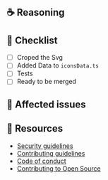 <!--
Thanks for your interest in the project. Bugs filed and PRs submitted are appreciated!

Please fill out the information below to expedite the review and (hopefully)
merge of your pull request!

**NOTE**:

- It's a good idea to open an issue first to discuss potential changes.
- Please make sure that you are _NOT_ opening a PR to fix a potential security vulnerability. Instead, please follow the [Security guidelines](https://github.com/sse-icons/master/blob/master/SECURITY.md) to disclose the issue to us confidentially.

-->

## ☕️ Reasoning

<!-- What changes are being made? What feature/bug is being fixed here? -->

## 🧢 Checklist

- [ ] Croped the Svg
- [ ] Added Data to `iconsData.ts`
- [ ] Tests
- [ ] Ready to be merged

## 🎫 Affected issues

<!--
Please [scout and link issues](https://github.com/sse-icons/auth/issues) that might be solved by this PR. And include text like the following to close them automatically when this is merged:

Fixes: INSERT_ISSUE_LINK_HERE
-->

## 📌 Resources

- [Security guidelines](https://github.com/sse-icons/auth/blob/master/SECURITY.md)
- [Contributing guidelines](https://github.com/sse-icons/auth/blob/master/CONTRIBUTING.md)
- [Code of conduct](https://github.com/sse-icons/auth/blob/master/CODE_OF_CONDUCT.md)
- [Contributing to Open Source](https://kcd.im/pull-request)